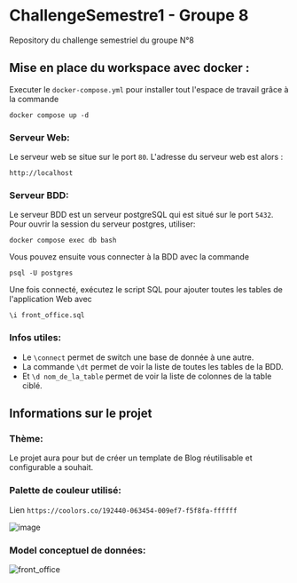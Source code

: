 # ChallengeSemestre1 - Groupe 8
Repository du challenge semestriel du groupe N°8

## Mise en place du workspace avec docker :
Executer le `docker-compose.yml` pour installer tout l'espace de travail grâce à la commande
```
docker compose up -d
``` 

### Serveur Web:
Le serveur web se situe sur le port `80`. L'adresse du serveur web est alors :
```
http://localhost
```

### Serveur BDD:
Le serveur BDD est un serveur postgreSQL qui est situé sur le port `5432`. Pour ouvrir la session du serveur postgres, utiliser:
```
docker compose exec db bash
``` 
Vous pouvez ensuite vous connecter à la BDD avec la commande
```
psql -U postgres
``` 
Une fois connecté, exécutez le script SQL pour ajouter toutes les tables de l'application Web avec
```
\i front_office.sql
```
### Infos utiles:
- Le `\connect` permet de switch une base de donnée à une autre.
- La commande `\dt` permet de voir la liste de toutes les tables de la BDD.
- Et `\d nom_de_la_table` permet de voir la liste de colonnes de la table ciblé.


## Informations sur le projet
### Thème:
Le projet aura pour but de créer un template de Blog réutilisable et configurable a souhait.

### Palette de couleur utilisé: 
Lien `https://coolors.co/192440-063454-009ef7-f5f8fa-ffffff`

![image](https://github.com/Florddev/ChallengeSemestre1/assets/107536197/4a727b5e-1285-435b-8dd5-a519aec6e0f0)

### Model conceptuel de données:
![front_office](https://github.com/Florddev/ChallengeSemestre1/assets/107536197/6fce4a50-bb6a-44d5-b34d-369b965cd4a5)
